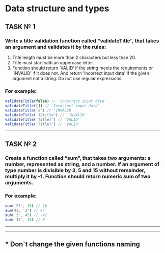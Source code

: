 # Data structure and types

## TASK № 1

### Write a title validation function called “validateTitle”, that takes an argument and validates it by the rules:
1. Title length must be more than 2 characters but less than 20.
2. Title must start with an uppercase letter.
3. Function should return ‘VALID’ if the string meets the requirements or ‘INVALID’ if it does not. And return 'Incorrect input data' if the given argument not a string. Do not use regular expressions.

### For example:
```js
validateTitle(false) // 'Incorrect input data'
validateTitle([]) // 'Incorrect input data'
validateTitle('s') // 'INVALID
validateTitle('12title') // 'INVALID'
validateTitle('Title!') // 'VALID'
validateTitle('Title?') // 'VALID'
```
<hr>

## TASK № 2
### Create a function called “sum”, that takes two arguments: a number, represented as string, and a number. If an argument of type number is divisible by 3, 5 and 15 without remainder, multiply it by -1. Function should return numeric sum of two arguments.

### For example:
```js
sum('25', 15) // 10
sum(41, '3') // 44
sum('3', 45) // -42
sum('15', 15) // 0
```
<hr>
<hr>

## * Don`t change the given functions naming